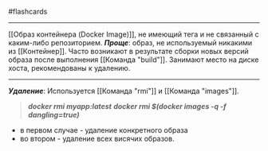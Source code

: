 #flashcards
***
[[Образ контейнера (Docker Image)]], не имеющий тега и не связанный с каким-либо репозиторием.
***Проще***: образ, не используемый никакими из [[Контейнер]].
Часто возникают в результате сборки новых версий образа после выполнения [[Команда "build"]]. Занимают место на диске хоста, рекомендованы к удалению.
***
***Удаление***:
Используется [[Команда "rmi"]] и [[Команда "images"]].
>***docker rmi myapp:latest***
>***docker rmi $(docker images -q -f dangling=true)***
- в первом случае - удаление конкретного образа
- во втором - удаление всех висячих образов.
<!--SR:!2025-10-26,9,230-->